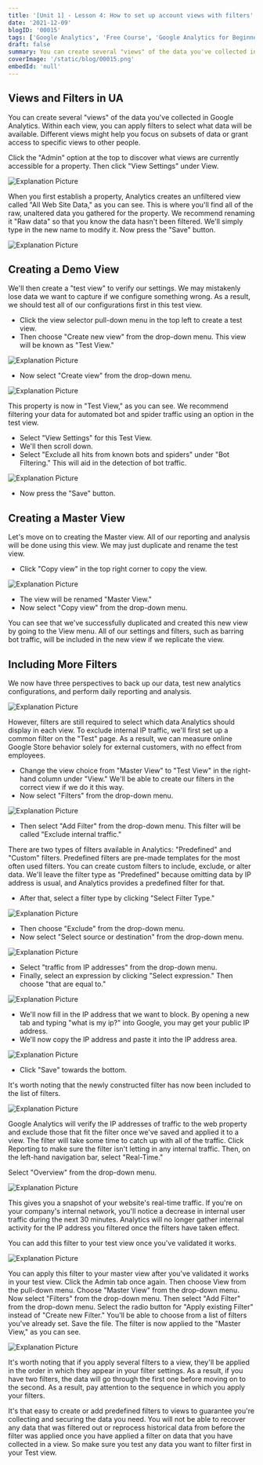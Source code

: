 ```yaml
---
title: '[Unit 1] - Lesson 4: How to set up account views with filters'
date: '2021-12-09'
blogID: '00015'
tags: ['Google Analytics', 'Free Course', 'Google Analytics for Beginners']
draft: false
summary: You can create several "views" of the data you've collected in Google Analytics. Within each view, you can apply filters to select what data will be available.
coverImage: '/static/blog/00015.png'
embedId: 'null'
---
```


## Views and Filters in UA

You can create several "views" of the data you've collected in Google Analytics. Within each view, you can apply filters to select what data will be available. Different views might help you focus on subsets of data or grant access to specific views to other people.

Click the "Admin" option at the top to discover what views are currently accessible for a property. Then click "View Settings" under View.

![Explanation Picture](/static/blog/00015_1.png)

When you first establish a property, Analytics creates an unfiltered view called "All Web Site Data," as you can see. This is where you'll find all of the raw, unaltered data you gathered for the property. We recommend renaming it "Raw data" so that you know the data hasn't been filtered. We'll simply type in the new name to modify it. Now press the "Save" button.

![Explanation Picture](/static/blog/00015_2.png)

## Creating a Demo View

We'll then create a "test view" to verify our settings. We may mistakenly lose data we want to capture if we configure something wrong. As a result, we should test all of our configurations first in this test view.

- Click the view selector pull-down menu in the top left to create a test view.
- Then choose "Create new view" from the drop-down menu. This view will be known as "Test View."

![Explanation Picture](/static/blog/00015_3.png)

- Now select "Create view" from the drop-down menu.

![Explanation Picture](/static/blog/00015_4.png)

This property is now in "Test View," as you can see. We recommend filtering your data for automated bot and spider traffic using an option in the test view.

- Select "View Settings" for this Test View.
- We'll then scroll down.
- Select "Exclude all hits from known bots and spiders" under "Bot Filtering." This will aid in the detection of bot traffic.

![Explanation Picture](/static/blog/00015_5.png)

- Now press the "Save" button.

## Creating a Master View

Let's move on to creating the Master view. All of our reporting and analysis will be done using this view. We may just duplicate and rename the test view.

- Click "Copy view" in the top right corner to copy the view.

![Explanation Picture](/static/blog/00015_6.png)

- The view will be renamed "Master View."
- Now select "Copy view" from the drop-down menu.

You can see that we've successfully duplicated and created this new view by going to the View menu. All of our settings and filters, such as barring bot traffic, will be included in the new view if we replicate the view.

## Including More Filters

We now have three perspectives to back up our data, test new analytics configurations, and perform daily reporting and analysis.

![Explanation Picture](/static/blog/00015_7.png)

However, filters are still required to select which data Analytics should display in each view. To exclude internal IP traffic, we'll first set up a common filter on the "Test" page. As a result, we can measure online Google Store behavior solely for external customers, with no effect from employees.

- Change the view choice from "Master View" to "Test View" in the right-hand column under "View." We'll be able to create our filters in the correct view if we do it this way.
- Now select "Filters" from the drop-down menu.

![Explanation Picture](/static/blog/00015_8.png)

- Then select "Add Filter" from the drop-down menu. This filter will be called "Exclude internal traffic."

There are two types of filters available in Analytics: "Predefined" and "Custom" filters. Predefined filters are pre-made templates for the most often used filters. You can create custom filters to include, exclude, or alter data. We'll leave the filter type as "Predefined" because omitting data by IP address is usual, and Analytics provides a predefined filter for that.

- After that, select a filter type by clicking "Select Filter Type."

![Explanation Picture](/static/blog/00015_9.png)

- Then choose "Exclude" from the drop-down menu.
- Now select "Select source or destination" from the drop-down menu.

![Explanation Picture](/static/blog/00015_10.png)

- Select "traffic from IP addresses" from the drop-down menu.
- Finally, select an expression by clicking "Select expression." Then choose "that are equal to."

![Explanation Picture](/static/blog/00015_11.png)

- We'll now fill in the IP address that we want to block. By opening a new tab and typing "what is my ip?" into Google, you may get your public IP address.
- We'll now copy the IP address and paste it into the IP address area.

![Explanation Picture](/static/blog/00015_12.png)

- Click "Save" towards the bottom.

It's worth noting that the newly constructed filter has now been included to the list of filters.

![Explanation Picture](/static/blog/00015_13.png)

Google Analytics will verify the IP addresses of traffic to the web property and exclude those that fit the filter once we've saved and applied it to a view. The filter will take some time to catch up with all of the traffic. Click Reporting to make sure the filter isn't letting in any internal traffic. Then, on the left-hand navigation bar, select "Real-Time."

Select "Overview" from the drop-down menu.

![Explanation Picture](/static/blog/00015_14.png)

This gives you a snapshot of your website's real-time traffic. If you're on your company's internal network, you'll notice a decrease in internal user traffic during the next 30 minutes. Analytics will no longer gather internal activity for the IP address you filtered once the filters have taken effect.

You can add this filter to your test view once you've validated it works.

![Explanation Picture](/static/blog/00015_15.png)

You can apply this filter to your master view after you've validated it works in your test view. Click the Admin tab once again. Then choose View from the pull-down menu.
Choose "Master View" from the drop-down menu. Now select "Filters" from the drop-down menu. Then select "Add Filter" from the drop-down menu. Select the radio button for "Apply existing Filter" instead of "Create new Filter."
You'll be able to choose from a list of filters you've already set. Save the file.
The filter is now applied to the "Master View," as you can see.

![Explanation Picture](/static/blog/00015_16.png)

It's worth noting that if you apply several filters to a view, they'll be applied in the order in which they appear in your filter settings. As a result, if you have two filters, the data will go through the first one before moving on to the second. As a result, pay attention to the sequence in which you apply your filters.

It's that easy to create or add predefined filters to views to guarantee you're collecting and securing the data you need.
You will not be able to recover any data that was filtered out or reprocess historical data from before the filter was applied once you have applied a filter on data that you have collected in a view. So make sure you test any data you want to filter first in your Test view.
